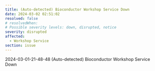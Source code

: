 ```yaml
---
title: (Auto-detected) Bioconductor Workshop Service Down
date: 2024-03-02 02:51:02
resolved: false
# resolvedWhen: 
# Possible severity levels: down, disrupted, notice
severity: disrupted
affected:
  - Workshop Service
section: issue
---
```


2024-03-01-21-48-48 (Auto-detected) Bioconductor Workshop Service Down

